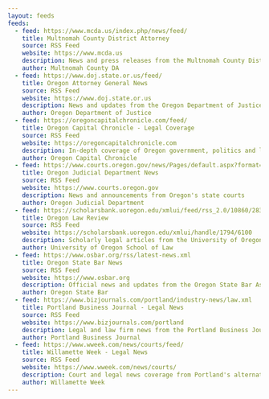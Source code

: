 ```yaml
---
layout: feeds
feeds:
  - feed: https://www.mcda.us/index.php/news/feed/
    title: Multnomah County District Attorney
    source: RSS Feed
    website: https://www.mcda.us
    description: News and press releases from the Multnomah County District Attorney's Office
    author: Multnomah County DA
  - feed: https://www.doj.state.or.us/feed/
    title: Oregon Attorney General News
    source: RSS Feed
    website: https://www.doj.state.or.us
    description: News and updates from the Oregon Department of Justice
    author: Oregon Department of Justice
  - feed: https://oregoncapitalchronicle.com/feed/
    title: Oregon Capital Chronicle - Legal Coverage
    source: RSS Feed
    website: https://oregoncapitalchronicle.com
    description: In-depth coverage of Oregon government, politics and legal affairs
    author: Oregon Capital Chronicle
  - feed: https://www.courts.oregon.gov/news/Pages/default.aspx?format=rss
    title: Oregon Judicial Department News
    source: RSS Feed
    website: https://www.courts.oregon.gov
    description: News and announcements from Oregon's state courts
    author: Oregon Judicial Department
  - feed: https://scholarsbank.uoregon.edu/xmlui/feed/rss_2.0/10860/28387
    title: Oregon Law Review
    source: RSS Feed
    website: https://scholarsbank.uoregon.edu/xmlui/handle/1794/6100
    description: Scholarly legal articles from the University of Oregon Law Review
    author: University of Oregon School of Law
  - feed: https://www.osbar.org/rss/latest-news.xml
    title: Oregon State Bar News
    source: RSS Feed
    website: https://www.osbar.org
    description: Official news and updates from the Oregon State Bar Association
    author: Oregon State Bar
  - feed: https://www.bizjournals.com/portland/industry-news/law.xml
    title: Portland Business Journal - Legal News
    source: RSS Feed
    website: https://www.bizjournals.com/portland
    description: Legal and law firm news from the Portland Business Journal
    author: Portland Business Journal
  - feed: https://www.wweek.com/news/courts/feed/
    title: Willamette Week - Legal News
    source: RSS Feed
    website: https://www.wweek.com/news/courts/
    description: Court and legal news coverage from Portland's alternative weekly
    author: Willamette Week
---
```

